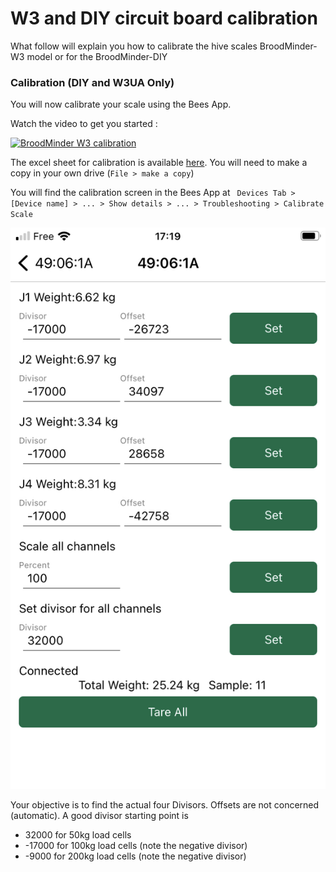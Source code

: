 # W3 and DIY circuit board calibration

What follow will explain you how to calibrate the hive scales BroodMinder-W3 model or for the BroodMinder-DIY


### Calibration (DIY and W3UA Only)

You will now calibrate your scale using the Bees App.

Watch the video to get you started :

[![BroodMinder W3 calibration](https://i3.ytimg.com/vi/g8QUoGfgbbw/maxresdefault.jpg)](https://youtu.be/g8QUoGfgbbw)

The excel sheet for calibration is available [here](https://docs.google.com/spreadsheets/d/1yNMxpkNxwFt1J_uJ8xHo6vfJbq1KBUc7IOpyQM6JVI4/edit).
You will need to make a copy in your own drive (`File > make a copy`)


You will find the calibration screen in the Bees App at ` Devices Tab > [Device name] > ... > Show details > ... > Troubleshooting > Calibrate Scale`

![Bapp Calibration](../assets/33_sensors_w3_assembly.assets/bapp_calibration.jpeg#smallImg)

Your objective is to find the actual four Divisors. Offsets are not concerned (automatic).
A good divisor starting point is 
- 32000 for 50kg load cells
- -17000 for 100kg load cells (note the negative divisor)
- -9000 for 200kg load cells (note the negative divisor)